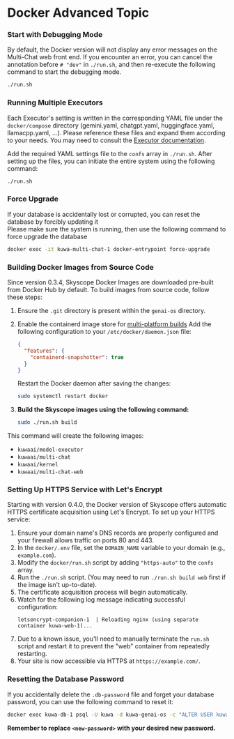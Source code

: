 # Docker Advanced Topic

### Start with Debugging Mode
By default, the Docker version will not display any error messages on the Multi-Chat web front end. If you encounter an error, you can cancel the annotation before `# "dev"` in `./run.sh`, and then re-execute the following command to start the debugging mode.
```sh
./run.sh
```

### Running Multiple Executors
Each Executor's setting is written in the corresponding YAML file under the `docker/compose` directory (gemini.yaml, chatgpt.yaml, huggingface.yaml, llamacpp.yaml, ...). Please reference these files and expand them according to your needs. You may need to consult the [Executor documentation](../src/executor/README_TW.md).

Add the required YAML settings file to the `confs` array in `./run.sh`. After setting up the files, you can initiate the entire system using the following command:
```sh
./run.sh
```

### Force Upgrade
If your database is accidentally lost or corrupted, you can reset the database by forcibly updating it  
Please make sure the system is running, then use the following command to force upgrade the database  
```sh
docker exec -it kuwa-multi-chat-1 docker-entrypoint force-upgrade
```

### Building Docker Images from Source Code

Since version 0.3.4, Skyscope Docker Images are downloaded pre-built from Docker Hub by default. To build images from source code, follow these steps:

1. Ensure the `.git` directory is present within the `genai-os` directory.
2. Enable the containerd image store for [multi-platform builds](https://docs.docker.com/build/building/multi-platform/#enable-the-containerd-image-store)
    Add the following configuration to your `/etc/docker/daemon.json` file:

    ```json
    {
      "features": {
        "containerd-snapshotter": true
      }
    }
    ```
    Restart the Docker daemon after saving the changes:
    ```sh
    sudo systemctl restart docker
    ```
3. **Build the Skyscope images using the following command:**
    ```sh
    sudo ./run.sh build
    ```

This command will create the following images: 

- `kuwaai/model-executor`
- `kuwaai/multi-chat`
- `kuwaai/kernel`
- `kuwaai/multi-chat-web`

### Setting Up HTTPS Service with Let's Encrypt

Starting with version 0.4.0, the Docker version of Skyscope offers automatic HTTPS certificate acquisition using Let's Encrypt. To set up your HTTPS service:

1. Ensure your domain name's DNS records are properly configured and your firewall allows traffic on ports 80 and 443.
2. In the `docker/.env` file, set the `DOMAIN_NAME` variable to your domain (e.g., `example.com`).
3. Modify the `docker/run.sh` script by adding `"https-auto"` to the `confs` array.
4. Run the `./run.sh` script. (You may need to run `./run.sh build web` first if the image isn't up-to-date).
5. The certificate acquisition process will begin automatically.
6. Watch for the following log message indicating successful configuration:
   ```
   letsencrypt-companion-1  | Reloading nginx (using separate container kuwa-web-1)...
   ```
7. Due to a known issue, you'll need to manually terminate the `run.sh` script and restart it to prevent the "web" container from repeatedly restarting.
8. Your site is now accessible via HTTPS at `https://example.com/`.

### Resetting the Database Password

If you accidentally delete the `.db-password` file and forget your database password, you can use the following command to reset it:

```sh
docker exec kuwa-db-1 psql -U kuwa -d kuwa-genai-os -c "ALTER USER kuwa PASSWORD '<new-password>';"
```

**Remember to replace `<new-password>` with your desired new password.**